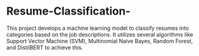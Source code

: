 # Resume-Classification-
This project develops a machine learning model to classify resumes into categories based on the job descriptions. It utilizes several algorithms like Support Vector Machine (SVM), Multinomial Naive Bayes, Random Forest, and DistilBERT to achieve this.
